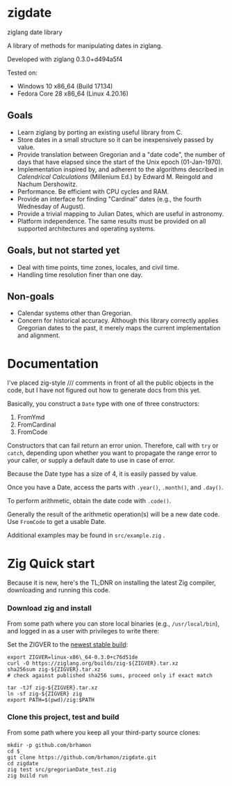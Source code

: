# zigdate
ziglang date library

A library of methods for manipulating dates in ziglang.

Developed with ziglang 0.3.0+d494a5f4

Tested on:

* Windows 10 x86\_64 (Build 17134)
* Fedora Core 28 x86\_64 (Linux 4.20.16)

## Goals

* Learn ziglang by porting an existing useful library from C.
* Store dates in a small structure so it can be inexpensively passed by value.
* Provide translation between Gregorian and a "date code", the number of
  days that have elapsed since the start of the Unix epoch (01-Jan-1970).
* Implementation inspired by, and adherent to the algorithms described in
  _Calendrical Calculations_ (Millenium Ed.) by Edward M. Reingold and
  Nachum Dershowitz.
* Performance. Be efficient with CPU cycles and RAM.
* Provide an interface for finding "Cardinal" dates (e.g., the fourth
  Wednesday of August).
* Provide a trivial mapping to Julian Dates, which are useful in astronomy.
* Platform independence. The same results must be provided on all supported 
  architectures and operating systems.

## Goals, but not started yet

* Deal with time points, time zones, locales, and civil time.
* Handling time resolution finer than one day.

## Non-goals

* Calendar systems other than Gregorian.
* Concern for historical accuracy. Although this library correctly applies Gregorian dates
  to the past, it merely maps the current implementation and alignment.

# Documentation

I've placed zig-style /// comments in front of all the public objects in the code, but
I have not figured out how to generate docs from this yet. 

Basically, you construct a `Date` type with one of three constructors:

1. FromYmd
1. FromCardinal
1. FromCode

Constructors that can fail return an error union. Therefore, call with `try` or `catch`,
depending upon whether you want to propagate the range error to your caller, or
supply a default date to use in case of error.

Because the Date type has a size of 4, it is easily passed by value.

Once you have a Date, access the parts with `.year()`, `.month()`, and `.day()`.

To perform arithmetic, obtain the date code with `.code()`.

Generally the result of the arithmetic operation(s) will be a new date code. Use `FromCode`
to get a usable Date.

Additional examples may be found in `src/example.zig` .

# Zig Quick start

Because it is new, here's the TL;DNR on installing the latest Zig compiler, downloading
and running this code.

### Download zig and install

From some path where you can store local binaries (e.g., `/usr/local/bin`), and logged in as 
a user with privileges to write there:

Set the ZIGVER to the [newest stable build](https://ziglang.org/download/):
```
export ZIGVER=linux-x86\_64-0.3.0+c76d51de
curl -O https://ziglang.org/builds/zig-${ZIGVER}.tar.xz
sha256sum zig-${ZIGVER}.tar.xz
# check against published sha256 sums, proceed only if exact match

tar -tJf zig-${ZIGVER}.tar.xz
ln -sf zig-${ZIGVER} zig
export PATH=$(pwd)/zig:$PATH
```

### Clone this project, test and build

From some path where you keep all your third-party source clones:
```
mkdir -p github.com/brhamon
cd $_
git clone https://github.com/brhamon/zigdate.git
cd zigdate
zig test src/gregorianDate_test.zig
zig build run
```

